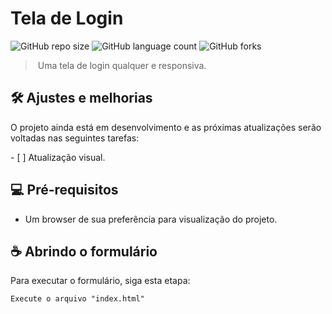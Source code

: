  # Tela de Login 
  
 <!---Esses são exemplos. Veja https://shields.io para outras pessoas ou para personalizar este conjunto de escudos. Você pode querer incluir dependências, status do projeto e informações de licença aqui---> 
  
 ![GitHub repo size](https://img.shields.io/github/repo-size/brunaoks/login-screen?style=for-the-badge) 
 ![GitHub language count](https://img.shields.io/github/languages/count/brunaoks/login-screen?style=for-the-badge) 
 ![GitHub forks](https://img.shields.io/github/forks/brunaoks/login-screen?style=for-the-badge)   
 
<div>
<img src="https://user-images.githubusercontent.com/102770109/202871998-490190f3-194e-4006-b5f0-57995803351d.jpg"/> 
</div>

 > Uma tela de login qualquer e responsiva.
  
 ## 🛠️ Ajustes e melhorias 
  
 O projeto ainda está em desenvolvimento e as próximas atualizações serão voltadas nas seguintes tarefas: 
  
 - [ ] Atualização visual.
  
 ## 💻 Pré-requisitos

* Um browser de sua preferência para visualização do projeto.
   
 ## ☕ Abrindo o formulário 
  
 Para executar o formulário, siga esta etapa: 
  
 ``` 
 Execute o arquivo "index.html"
 ```
